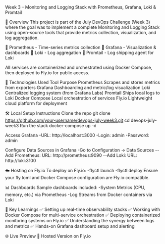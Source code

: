Week 3 – Monitoring and Logging Stack with Prometheus, Grafana, Loki & Promtail

🚀 Overview
This project is part of the July DevOps Challenge (Week 3) where the goal was to implement a complete Monitoring and Logging Stack using open-source tools that provide metrics collection, visualization, and log aggregation.

🔹 Prometheus - Time-series metrics collection
🔹 Grafana - Visualization & dashboards
🔹 Loki - Log aggregation
🔹 Promtail - Log shipping agent for Loki

All services are containerized and orchestrated using Docker Compose, then deployed to Fly.io for public access.

🧰 Technologies Used
Tool	Purpose
Prometheus	Scrapes and stores metrics from exporters
Grafana	Dashboarding and metric/log visualization
Loki	Centralized logging system (from Grafana Labs)
Promtail	Ships local logs to Loki
Docker Compose	Local orchestration of services
Fly.io	Lightweight cloud platform for deployment

🛠️ Local Setup Instructions
Clone the repo
git clone https://github.com/your-username/devops-july-week3.git
cd devops-july-week3
Run the stack
docker-compose up -d

Access Grafana
-URL: http://localhost:3000
-Login: admin
-Password: admin

Configure Data Sources in Grafana
-Go to Configuration → Data Sources
  --Add Prometheus:
URL: http://prometheus:9090
  --Add Loki:
URL: http://loki:3100

☁️ Hosting on Fly.io
To deploy on Fly.io:
-flyctl launch
-flyctl deploy
Ensure your fly.toml and Docker Compose configuration are Fly.io compatible.

📊 Dashboards
Sample dashboards included:
-System Metrics (CPU, memory, etc.) via Prometheus
-Log Streams from Docker containers via Loki

📌 Key Learnings
✅ Setting up real-time observability stacks
✅ Working with Docker Compose for multi-service orchestration
✅ Deploying containerized monitoring systems on Fly.io
✅ Understanding the synergy between logs and metrics
✅ Hands-on Grafana dashboard setup and alerting

🌐 Live Preview
🔗 Hosted Version on Fly.io
